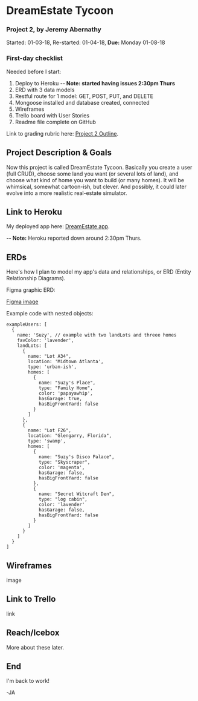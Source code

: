 # DreamEstate Tycoon

### Project 2, by Jeremy Abernathy

Started: 01-03-18, Re-started: 01-04-18, **Due:** Monday 01-08-18

### First-day checklist

Needed before I start:

1. Deploy to Heroku **-- Note: started having issues 2:30pm Thurs**
2. ERD with 3 data models
3. Restful route for 1 model: GET, POST, PUT, and DELETE
4. Mongoose installed and database created, connected 
5. Wireframes
6. Trello board with User Stories 
7. Readme file complete on GitHub 

Link to grading rubric here: [Project 2 Outline](https://git.generalassemb.ly/atl-wdi/wdi-curriculum/tree/master/projects/unit_02).

## Project Description & Goals

Now this project is called DreamEstate Tycoon. Basically you create a user (full CRUD), choose some land you want (or several lots of land), and choose what kind of home you want to build (or many homes). It will be whimsical, somewhat cartoon-ish, but clever. And possibly, it could later evolve into a more realistic real-estate simulator.

## Link to Heroku

My deployed app here: [DreamEstate app](https://boiling-bastion-78431.herokuapp.com/). 

**-- Note:** Heroku reported down around 2:30pm Thurs.

## ERDs

Here's how I plan to model my app's data and relationships, or ERD (Entity Relationship Diagrams).

Figma graphic ERD:

[Figma image](./z_dream-estate_ERD-1.png)

Example code with nested objects:

```
exampleUsers: [
  {
    name: 'Suzy', // example with two landLots and threee homes
    favColor: 'lavender',
    landLots: [
      {
        name: "Lot A34",
        location: 'Midtown Atlanta',
        type: 'urban-ish',
        homes: [
          {
            name: "Suzy's Place",
            type: "Family Home",
            color: 'papayawhip',
            hasGarage: true,
            hasBigFrontYard: false
          }
        ]
      },
      {
        name: "Lot F26",
        location: "Glengarry, Florida",
        type: 'swamp',
        homes: [
          {
            name: "Suzy's Disco Palace",
            type: "Skyscraper",
            color: 'magenta',
            hasGarage: false,
            hasBigFrontYard: false
          },
          {
            name: "Secret Witcraft Den",
            type: "log cabin",
            color: 'lavender'
            hasGarage: false,
            hasBigFrontYard: false
          }
        ]
      }
    ]
  }
]
```


## Wireframes

image

## Link to Trello

link 

## Reach/Icebox

More about these later. 

## End

I'm back to work!

-JA